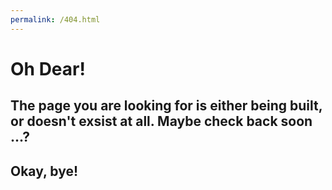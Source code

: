 ```yaml
---
permalink: /404.html
---
```


# Oh Dear!
## The page you are looking for is either being built, or doesn't exsist at all. Maybe check back soon ...?

## Okay, bye!
